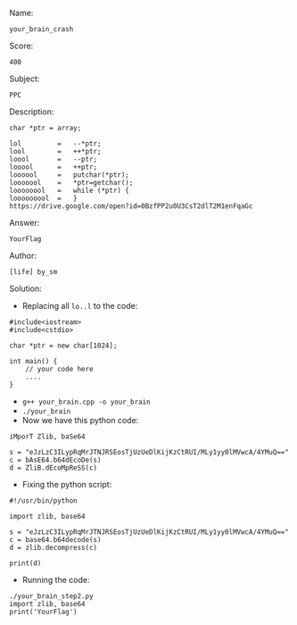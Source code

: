 Name:

	your_brain_crash

Score:

	400

Subject:
	
	PPC

Description:

	char *ptr = array;

	lol 		=	--*ptr; 
	lool 		=	++*ptr; 
	loool 		=	--ptr; 
	looool 		=	++ptr; 
	loooool 	=	putchar(*ptr); 
	looooool 	=	*ptr=getchar(); 
	loooooool 	=	while (*ptr) { 
	looooooool 	=	}
	https://drive.google.com/open?id=0BzfPP2u0U3CsT2dlT2M1enFqaGc

Answer:

	YourFlag

Author:

	[life] by_sm

Solution:

* Replacing all `lo..l` to the code:
       
```
#include<iostream>
#include<cstdio>

char *ptr = new char[1024];

int main() {
	// your code here
	....
}
```

* `g++ your_brain.cpp -o your_brain`
* `./your_brain`
* Now we have this python code:

```
iMporT Zlib, baSe64

s = "eJzLzC3ILypRqMrJTNJRSEosTjUzUeDlKijKzCtRUI/MLy1yy0lMVwcA/4YMuQ=="
c = bAsE64.b64dEcoDe(s)
d = ZliB.dEcoMpReSS(c)
```

* Fixing the python script:

```
#!/usr/bin/python

import zlib, base64

s = "eJzLzC3ILypRqMrJTNJRSEosTjUzUeDlKijKzCtRUI/MLy1yy0lMVwcA/4YMuQ=="
c = base64.b64decode(s)
d = zlib.decompress(c)

print(d)
```

* Running the code:

```
./your_brain_step2.py 
import zlib, base64 
print('YourFlag')
```
